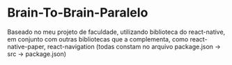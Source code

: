 # Brain-To-Brain-Paralelo
Baseado no meu projeto de faculdade, utilizando biblioteca do react-native, em conjunto com outras bibliotecas que a complementa, como react-native-paper, react-navigation (todas constam no arquivo package.json → src → package.json)
